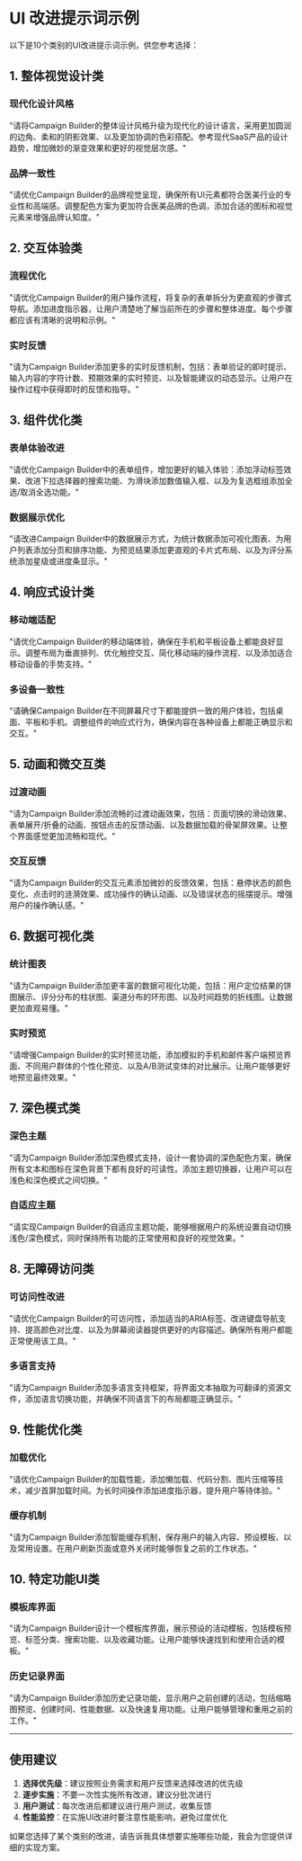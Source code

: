 # UI 改进提示词示例

以下是10个类别的UI改进提示词示例，供您参考选择：

## 1. 整体视觉设计类

### 现代化设计风格
"请将Campaign Builder的整体设计风格升级为现代化的设计语言，采用更加圆润的边角、柔和的阴影效果、以及更加协调的色彩搭配。参考现代SaaS产品的设计趋势，增加微妙的渐变效果和更好的视觉层次感。"

### 品牌一致性
"请优化Campaign Builder的品牌视觉呈现，确保所有UI元素都符合医美行业的专业性和高端感。调整配色方案为更加符合医美品牌的色调，添加合适的图标和视觉元素来增强品牌认知度。"

## 2. 交互体验类

### 流程优化
"请优化Campaign Builder的用户操作流程，将复杂的表单拆分为更直观的步骤式导航。添加进度指示器，让用户清楚地了解当前所在的步骤和整体进度。每个步骤都应该有清晰的说明和示例。"

### 实时反馈
"请为Campaign Builder添加更多的实时反馈机制，包括：表单验证的即时提示、输入内容的字符计数、预期效果的实时预览、以及智能建议的动态显示。让用户在操作过程中获得即时的反馈和指导。"

## 3. 组件优化类

### 表单体验改进
"请优化Campaign Builder中的表单组件，增加更好的输入体验：添加浮动标签效果、改进下拉选择器的搜索功能、为滑块添加数值输入框、以及为复选框组添加全选/取消全选功能。"

### 数据展示优化
"请改进Campaign Builder中的数据展示方式，为统计数据添加可视化图表、为用户列表添加分页和排序功能、为预览结果添加更直观的卡片式布局、以及为评分系统添加星级或进度条显示。"

## 4. 响应式设计类

### 移动端适配
"请优化Campaign Builder的移动端体验，确保在手机和平板设备上都能良好显示。调整布局为垂直排列、优化触控交互、简化移动端的操作流程、以及添加适合移动设备的手势支持。"

### 多设备一致性
"请确保Campaign Builder在不同屏幕尺寸下都能提供一致的用户体验，包括桌面、平板和手机。调整组件的响应式行为，确保内容在各种设备上都能正确显示和交互。"

## 5. 动画和微交互类

### 过渡动画
"请为Campaign Builder添加流畅的过渡动画效果，包括：页面切换的滑动效果、表单展开/折叠的动画、按钮点击的反馈动画、以及数据加载的骨架屏效果。让整个界面感觉更加流畅和现代。"

### 交互反馈
"请为Campaign Builder的交互元素添加微妙的反馈效果，包括：悬停状态的颜色变化、点击时的涟漪效果、成功操作的确认动画、以及错误状态的摇摆提示。增强用户的操作确认感。"

## 6. 数据可视化类

### 统计图表
"请为Campaign Builder添加更丰富的数据可视化功能，包括：用户定位结果的饼图展示、评分分布的柱状图、渠道分布的环形图、以及时间趋势的折线图。让数据更加直观易懂。"

### 实时预览
"请增强Campaign Builder的实时预览功能，添加模拟的手机和邮件客户端预览界面、不同用户群体的个性化预览、以及A/B测试变体的对比展示。让用户能够更好地预览最终效果。"

## 7. 深色模式类

### 深色主题
"请为Campaign Builder添加深色模式支持，设计一套协调的深色配色方案，确保所有文本和图标在深色背景下都有良好的可读性。添加主题切换器，让用户可以在浅色和深色模式之间切换。"

### 自适应主题
"请实现Campaign Builder的自适应主题功能，能够根据用户的系统设置自动切换浅色/深色模式，同时保持所有功能的正常使用和良好的视觉效果。"

## 8. 无障碍访问类

### 可访问性改进
"请优化Campaign Builder的可访问性，添加适当的ARIA标签、改进键盘导航支持、提高颜色对比度、以及为屏幕阅读器提供更好的内容描述。确保所有用户都能正常使用该工具。"

### 多语言支持
"请为Campaign Builder添加多语言支持框架，将界面文本抽取为可翻译的资源文件，添加语言切换功能，并确保不同语言下的布局都能正确显示。"

## 9. 性能优化类

### 加载优化
"请优化Campaign Builder的加载性能，添加懒加载、代码分割、图片压缩等技术，减少首屏加载时间。为长时间操作添加进度指示器，提升用户等待体验。"

### 缓存机制
"请为Campaign Builder添加智能缓存机制，保存用户的输入内容、预设模板、以及常用设置。在用户刷新页面或意外关闭时能够恢复之前的工作状态。"

## 10. 特定功能UI类

### 模板库界面
"请为Campaign Builder设计一个模板库界面，展示预设的活动模板，包括模板预览、标签分类、搜索功能、以及收藏功能。让用户能够快速找到和使用合适的模板。"

### 历史记录界面
"请为Campaign Builder添加历史记录功能，显示用户之前创建的活动，包括缩略图预览、创建时间、性能数据、以及快速复用功能。让用户能够管理和重用之前的工作。"

---

## 使用建议

1. **选择优先级**：建议按照业务需求和用户反馈来选择改进的优先级
2. **逐步实施**：不要一次性实施所有改进，建议分批次进行
3. **用户测试**：每次改进后都建议进行用户测试，收集反馈
4. **性能监控**：在实施UI改进时要注意性能影响，避免过度优化

如果您选择了某个类别的改进，请告诉我具体想要实施哪些功能，我会为您提供详细的实现方案。